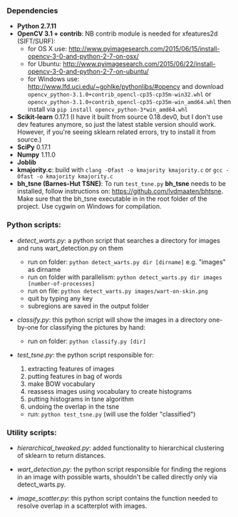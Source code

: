 ### Dependencies

- **Python 2.7.11**
- **OpenCV 3.1 + contrib**:
	NB contrib module is needed for xfeatures2d (SIFT/SURF):
	- for OS X use: <http://www.pyimagesearch.com/2015/06/15/install-opencv-3-0-and-python-2-7-on-osx/>
	- for Ubuntu: <http://www.pyimagesearch.com/2015/06/22/install-opencv-3-0-and-python-2-7-on-ubuntu/>
 	- for Windows use: <http://www.lfd.uci.edu/~gohlke/pythonlibs/#opencv> and download ```opencv_python-3.1.0+contrib_opencl-cp35-cp35m-win32.whl``` or ```opencv_python-3.1.0+contrib_opencl-cp35-cp35m-win_amd64.whl``` then install via ```pip install opencv_python-3*win_amd64.whl```
- **Scikit-learn** 0.17.1 (I have it built from source 0.18.dev0, but I don't use dev features anymore, so just the latest stable version should work. However, if you're seeing sklearn related errors, try to install it from source.)
- **SciPy** 0.17.1
- **Numpy** 1.11.0
- **Joblib**
- **kmajority.c**: build with ```clang -Ofast -o kmajority kmajority.c``` or ```gcc -Ofast -o kmajority kmajority.c```
- **bh_tsne (Barnes-Hut TSNE)**: To run ```test_tsne.py``` **bh\_tsne** needs to be installed, follow instructions on: <https://github.com/lvdmaaten/bhtsne>. Make sure that the bh_tsne executable in in the root folder of the project. Use cygwin on Windows for compilation.

### Python scripts:

- *detect\_warts.py*: a python script that searches a directory for images and runs wart_detection.py on them
	- run on folder: ```python detect_warts.py dir [dirname]``` e.g. "images" as dirname
    - run on folder with parallelism: ```python detect_warts.py dir images [number-of-processes]```
    - run on file: ```python detect_warts.py images/wart-on-skin.png```
    - quit by typing any key
    - subregions are saved in the output folder

- *classify.py*: this python script will show the images in a directory one-by-one for classifying the pictures by hand:
	- run on folder: ```python classify.py [dir]```

- *test_tsne.py*: the python script responsible for:
	1. extracting features of images
	2. putting features in bag of words
	3. make BOW vocabulary
	4. reassess images using vocabulary to create histograms
	5. putting histograms in tsne algorithm
	6. undoing the overlap in the tsne
	- run: ```python test_tsne.py``` (will use the folder "classified")

### Utility scripts:

- *hierarchical\_tweaked.py*: added functionality to hierarchical clustering of sklearn to return distances.

- *wart\_detection.py*: the python script responsible for finding the regions in an image with possible warts, shouldn't be called directly only via detect_warts.py.

- *image_scatter.py*: this python script contains the function needed to resolve overlap in a scatterplot with images.
